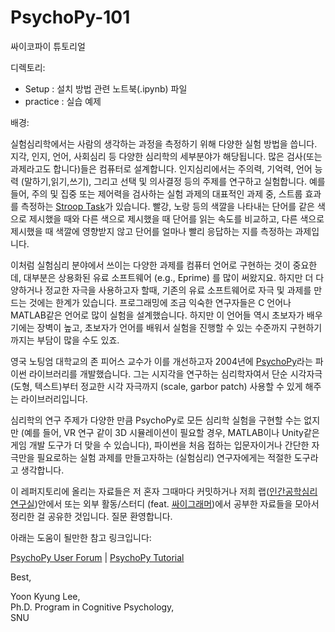 # PsychoPy-101
싸이코파이 튜토리얼

디렉토리: 
- Setup : 설치 방법 관련 노트북(.ipynb) 파일
- practice : 실습 예제

배경: 

실험심리학에서는 사람의 생각하는 과정을 측정하기 위해 다양한 실험 방법을 씁니다. 지각, 인지, 언어, 사회심리 등 다양한 심리학의 세부분야가 해당됩니다. 많은 검사(또는 과제라고도 합니다)들은 컴퓨터로 설계합니다. 인지심리에서는 주의력, 기억력, 언어 능력 (말하기,읽기,쓰기), 그리고 선택 및 의사결정 등의 주제를 연구하고 실험합니다. 예를 들어, 주의 및 집중 또는 제어력을 검사하는 실험 과제의 대표적인 과제 중, 스트룹 효과를 측정하는 [Stroop Task](http://psychclassics.yorku.ca/Stroop/)가 있습니다. 빨강, 노랑 등의 색깔을 나타내는 단어를 같은 색으로 제시했을 때와 다른 색으로 제시했을 때 단어를 읽는 속도를 비교하고, 다른 색으로 제시했을 때 색깔에 영향받지 않고 단어를 얼마나 빨리 응답하는 지를 측정하는 과제입니다.

이처럼 실험심리 분야에서 쓰이는 다양한 과제를 컴퓨터 언어로 구현하는 것이 중요한데, 대부분은 상용화된 유료 소프트웨어 (e.g., Eprime) 를 많이 써왔지요. 하지만 더 다양하거나 정교한 자극을 사용하고자 할때, 기존의 유료 소프트웨어로 자극 및 과제를 만드는 것에는 한계가 있습니다. 프로그래밍에 조금 익숙한 연구자들은 C 언어나 MATLAB같은 언어로 많이 실험을 설계했습니다. 하지만 이 언어들 역시 초보자가 배우기에는 장벽이 높고, 초보자가 언어를 배워서 실험을 진행할 수 있는 수준까지 구현하기까지는 부담이 많을 수도 있죠. 

영국 노팅엄 대학교의 존 피어스 교수가 이를 개선하고자 2004년에 [PsychoPy](http://www.psychopy.org/)라는 파이썬 라이브러리를 개발했습니다. 그는 시지각을 연구하는 심리학자여서 단순 시각자극(도형, 텍스트)부터 정교한 시각 자극까지 (scale, garbor patch) 사용할 수 있게 해주는 라이브러리입니다. 

심리학의 연구 주제가 다양한 만큼 PsychoPy로 모든 심리학 실험을 구현할 수는 없지만 (예를 들어, VR 연구 같이 3D 시뮬레이션이 필요할 경우, MATLAB이나 Unity같은 게임 개발 도구가 더 맞을 수 있습니다), 파이썬을 처음 접하는 입문자이거나 간단한 자극만을 필요로하는 실험 과제를 만들고자하는 (실험심리) 연구자에게는 적절한 도구라고 생각합니다. 

이 레퍼지토리에 올리는 자료들은 저 혼자 그때마다 커밋하거나 저희 랩([인간공학심리 연구실](snuhahnlab@gmail.com))안에서 또는 외부 활동/스터디 (feat. [싸이그래머](https://www.facebook.com/groups/psygrammer/))에서 공부한 자료들을 모아서 정리한 걸 공유한 것입니다. 질문 환영합니다. 

아래는 도움이 될만한 참고 링크입니다: 

[PsychoPy User Forum](https://discourse.psychopy.org/) |
[PsychoPy Tutorial](https://www.youtube.com/watch?v=VV6qhuQgsiI)

Best,

Yoon Kyung Lee, <br>
Ph.D. Program in Cognitive Psychology, <br>
SNU <br>
